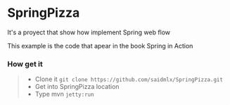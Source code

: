 # SpringPizza

It's a proyect that show how implement Spring web flow

This example is the code that apear in the book Spring in Action

### How get it
> * Clone it `git clone https://github.com/saidmlx/SpringPizza.git`
> * Get into SpringPizza location
> * Type mvn `jetty:run`
